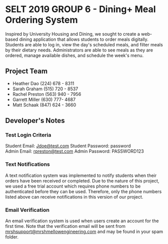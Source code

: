 # SELT 2019 GROUP 6 - Dining+ Meal Ordering System

Inspired by University Housing and Dining, we sought to create a web-based dining application that allows students to order meals digitally. Students are able to log in, view the day's scheduled meals, and filter meals by their dietary needs. Administrators are able to see meals as they are ordered, manage available dishes, and schedule the week's menu.

## Project Team
  - Heather Dao (224) 678 - 8311 
  - Sarah Graham (515) 720 - 8537
  - Rachel Preston (563) 940 - 7956
  - Garrett Miller (630) 777- 4687
  - Matt Schaak (847) 624 - 3660

## Developer's Notes

### Test Login Criteria
Student Email:  Jdoe@test.com       Student Password: password  
Admin Email:    rpreston@test.com   Admin Password:   PASSWORD123  

### Text Notifications  
A text notification system was implemented to notify students when their orders have been received or completed. Due to the nature of this project, we used a free trial account which requires phone numbers to be authenticated before they can be used. Therefore, only the phone numbers listed above can receive notifications in this version of our project.  

### Email Verification
An email verification system is used when users create an account for the first time. Note that the verification email will be sent from mrshsupport@mrshmellowengineering.com and may be found in your spam folder.  
